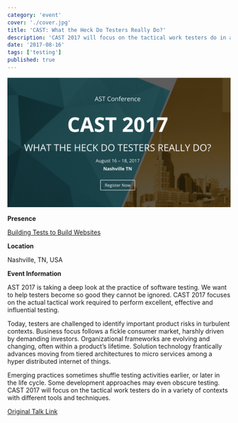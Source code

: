 ```yaml
---
category: 'event'
cover: './cover.jpg'
title: 'CAST: What the Heck Do Testers Really Do?'
description: 'CAST 2017 will focus on the tactical work testers do in a variety of contexts with different tools and techniques'
date: '2017-08-16'
tags: ['testing']
published: true
---
```

![cover](./cover.jpg)

**Presence**

[Building Tests to Build Websites](https://dvinnik.dev/talks/testing/building-tests-to-build-websites/)

**Location**

Nashville, TN, USA

**Event Information**

AST 2017 is taking a deep look at the practice of software testing. We want to help testers become so good they cannot be ignored. CAST 2017 focuses on the actual tactical work required to perform excellent, effective and influential testing.

Today, testers are challenged to identify important product risks in turbulent contexts. Business focus follows a fickle consumer market, harshly driven by demanding investors. Organizational frameworks are evolving and changing, often within a product’s lifetime. Solution technology frantically advances moving from tiered architectures to micro services among a hyper distributed internet of things.

Emerging practices sometimes shuffle testing activities earlier, or later in the life cycle. Some development approaches may even obscure testing. CAST 2017 will focus on the tactical work testers do in a variety of contexts with different tools and techniques.

[Original Talk Link](https://associationforsoftwaretesting.org/conference/cast-2017/)